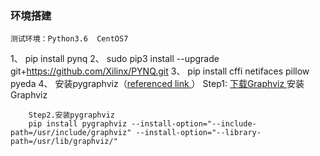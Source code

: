 ### 环境搭建

    测试环境：Python3.6  CentOS7
1、 pip install pynq
2、 sudo pip3 install --upgrade git+https://github.com/Xilinx/PYNQ.git
3、 pip install cffi netifaces pillow pyeda 
4、 安装pygraphviz（<a href = https://blog.csdn.net/chirebingxue/article/details/50393755>referenced link </a>）
        Step1:  <a href = https://graphviz.gitlab.io/_pages/Download/Download_source.html>下载Graphviz </a>
        安装Graphviz
        
        Step2.安装pygraphviz
        pip install pygraphviz --install-option="--include-path=/usr/include/graphviz" --install-option="--library-path=/usr/lib/graphviz/"

